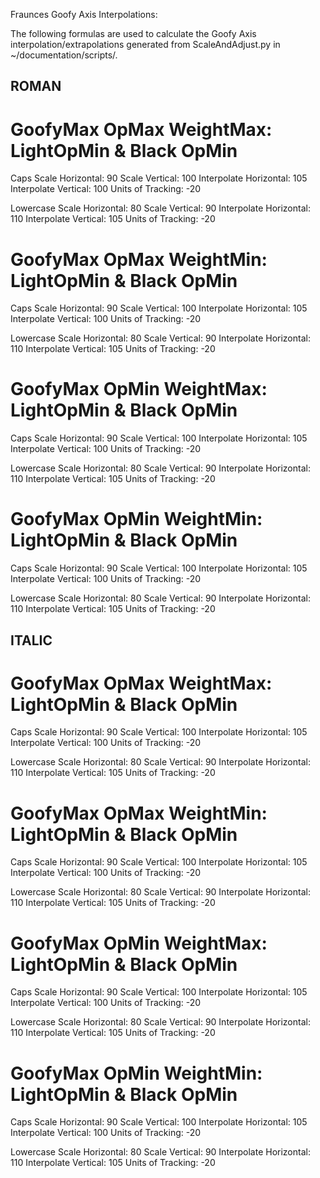 Fraunces Goofy Axis Interpolations:

The following formulas are used to calculate the Goofy Axis interpolation/extrapolations generated from ScaleAndAdjust.py in ~/documentation/scripts/.


## ROMAN ##

# GoofyMax OpMax WeightMax: LightOpMin & Black OpMin

Caps
Scale Horizontal: 90
Scale Vertical: 100
Interpolate Horizontal: 105
Interpolate Vertical: 100
Units of Tracking: -20

Lowercase
Scale Horizontal: 80
Scale Vertical: 90
Interpolate Horizontal: 110
Interpolate Vertical: 105
Units of Tracking: -20

# GoofyMax OpMax WeightMin: LightOpMin & Black OpMin

Caps
Scale Horizontal: 90
Scale Vertical: 100
Interpolate Horizontal: 105
Interpolate Vertical: 100
Units of Tracking: -20

Lowercase
Scale Horizontal: 80
Scale Vertical: 90
Interpolate Horizontal: 110
Interpolate Vertical: 105
Units of Tracking: -20

# GoofyMax OpMin WeightMax: LightOpMin & Black OpMin

Caps
Scale Horizontal: 90
Scale Vertical: 100
Interpolate Horizontal: 105
Interpolate Vertical: 100
Units of Tracking: -20

Lowercase
Scale Horizontal: 80
Scale Vertical: 90
Interpolate Horizontal: 110
Interpolate Vertical: 105
Units of Tracking: -20

# GoofyMax OpMin WeightMin: LightOpMin & Black OpMin

Caps
Scale Horizontal: 90
Scale Vertical: 100
Interpolate Horizontal: 105
Interpolate Vertical: 100
Units of Tracking: -20

Lowercase
Scale Horizontal: 80
Scale Vertical: 90
Interpolate Horizontal: 110
Interpolate Vertical: 105
Units of Tracking: -20


## ITALIC ##

# GoofyMax OpMax WeightMax: LightOpMin & Black OpMin

Caps
Scale Horizontal: 90
Scale Vertical: 100
Interpolate Horizontal: 105
Interpolate Vertical: 100
Units of Tracking: -20

Lowercase
Scale Horizontal: 80
Scale Vertical: 90
Interpolate Horizontal: 110
Interpolate Vertical: 105
Units of Tracking: -20

# GoofyMax OpMax WeightMin: LightOpMin & Black OpMin

Caps
Scale Horizontal: 90
Scale Vertical: 100
Interpolate Horizontal: 105
Interpolate Vertical: 100
Units of Tracking: -20

Lowercase
Scale Horizontal: 80
Scale Vertical: 90
Interpolate Horizontal: 110
Interpolate Vertical: 105
Units of Tracking: -20

# GoofyMax OpMin WeightMax: LightOpMin & Black OpMin

Caps
Scale Horizontal: 90
Scale Vertical: 100
Interpolate Horizontal: 105
Interpolate Vertical: 100
Units of Tracking: -20

Lowercase
Scale Horizontal: 80
Scale Vertical: 90
Interpolate Horizontal: 110
Interpolate Vertical: 105
Units of Tracking: -20

# GoofyMax OpMin WeightMin: LightOpMin & Black OpMin

Caps
Scale Horizontal: 90
Scale Vertical: 100
Interpolate Horizontal: 105
Interpolate Vertical: 100
Units of Tracking: -20

Lowercase
Scale Horizontal: 80
Scale Vertical: 90
Interpolate Horizontal: 110
Interpolate Vertical: 105
Units of Tracking: -20
